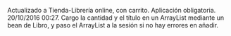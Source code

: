 Actualizado a Tienda-Librería online, con carrito. Aplicación obligatoria. 20/10/2016 00:27.
Cargo la cantidad y el título en un ArrayList mediante un bean de Libro, y paso el ArrayList a la sesión si no hay errores en añadir.
